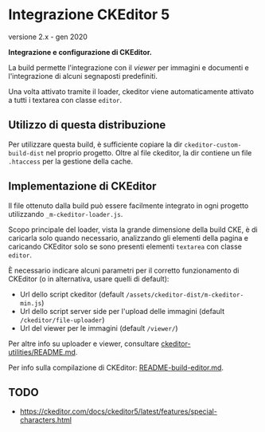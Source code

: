 # Integrazione CKEditor 5

versione 2.x - gen 2020

**Integrazione e configurazione di CKEditor.**

La build permette l'integrazione con il *viewer* per immagini e documenti e l'integrazione di alcuni segnaposti predefiniti.

Una volta attivato tramite il loader, ckeditor viene automaticamente attivato a tutti i textarea con classe `editor`.

## Utilizzo di questa distribuzione

Per utilizzare questa build, è sufficiente copiare la dir `ckeditor-custom-build-dist` nel proprio progetto.
Oltre al file ckeditor, la dir contiene un file `.htaccess` per la gestione della cache.


## Implementazione di CKEditor

Il file ottenuto dalla build  può essere facilmente integrato in ogni progetto utilizzando `_m-ckeditor-loader.js`.

Scopo principale del loader, vista la grande dimensione della build CKE, è di caricarla solo quando necessario, analizzando gli elementi della pagina e caricando CKEditor solo se sono presenti elementi `textarea` con classe `editor`.

È necessario indicare alcuni parametri per il corretto funzionamento di CKEditor (o in alternativa, usare quelli di default):

* Url dello script ckeditor (default `/assets/ckeditor-dist/m-ckeditor-min.js`)
* Url dello script server side per l'upload delle immagini (default `/ckeditor/file-uploader`)
* Url del viewer per le immagini (default `/viewer/`)


Per altre info su uploader e viewer, consultare [ckeditor-utilities/README.md](../ckeditor-utilities/README.md).

Per info sulla compilazione di CKEditor: [README-build-editor.md](README-build-editor.md).


## TODO

* https://ckeditor.com/docs/ckeditor5/latest/features/special-characters.html
